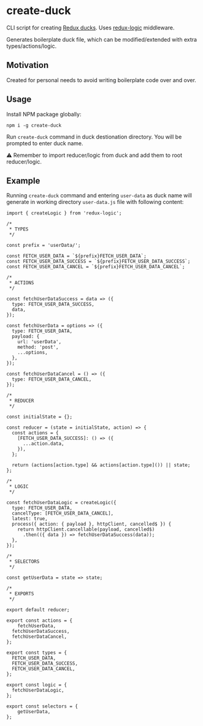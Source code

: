 # create-duck
CLI script for creating [Redux ducks](https://github.com/erikras/ducks-modular-redux).
Uses [redux-logic](https://github.com/jeffbski/redux-logic) middleware.

Generates boilerplate duck file, which can be modified/extended with extra types/actions/logic.

## Motivation
Created for personal needs to avoid writing boilerplate code over and over.

## Usage
Install NPM package globally:
```
npm i -g create-duck
```
Run `create-duck` command in duck destionation directory. You will be prompted to enter duck name.

:warning: Remember to import reducer/logic from duck and add them to root reducer/logic.

## Example
Running `create-duck` command and entering `user-data` as duck name will generate in working directory `user-data.js` file with following content:
```
import { createLogic } from 'redux-logic';

/*
 * TYPES
 */

const prefix = 'userData/';

const FETCH_USER_DATA = `${prefix}FETCH_USER_DATA`;
const FETCH_USER_DATA_SUCCESS = `${prefix}FETCH_USER_DATA_SUCCESS`;
const FETCH_USER_DATA_CANCEL = `${prefix}FETCH_USER_DATA_CANCEL`;

/*
 * ACTIONS
 */

const fetchUserDataSuccess = data => ({
  type: FETCH_USER_DATA_SUCCESS,
  data,
});

const fetchUserData = options => ({
  type: FETCH_USER_DATA,
  payload: {
    url: 'userData',
    method: 'post',
    ...options,
  },
});

const fetchUserDataCancel = () => ({
  type: FETCH_USER_DATA_CANCEL,
});

/*
 * REDUCER
 */

const initialState = {};

const reducer = (state = initialState, action) => {
  const actions = {
    [FETCH_USER_DATA_SUCCESS]: () => ({
      ...action.data,
    }),
  };

  return (actions[action.type] && actions[action.type]()) || state;
};

/*
 * LOGIC
 */

const fetchUserDataLogic = createLogic({
  type: FETCH_USER_DATA,
  cancelType: [FETCH_USER_DATA_CANCEL],
  latest: true,
  process({ action: { payload }, httpClient, cancelled$ }) {
    return httpClient.cancellable(payload, cancelled$)
      .then(({ data }) => fetchUserDataSuccess(data));
  },
});

/*
 * SELECTORS
 */

const getUserData = state => state;

/*
 * EXPORTS
 */

export default reducer;

export const actions = {
	fetchUserData,
  fetchUserDataSuccess,
  fetchUserDataCancel,
};

export const types = {
  FETCH_USER_DATA,
  FETCH_USER_DATA_SUCCESS,
  FETCH_USER_DATA_CANCEL,
};

export const logic = {
  fetchUserDataLogic,
};

export const selectors = {
	getUserData,
};
```